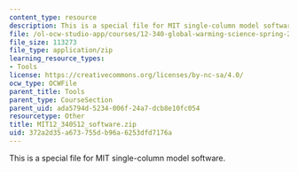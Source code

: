 ```yaml
---
content_type: resource
description: This is a special file for MIT single-column model software.
file: /ol-ocw-studio-app/courses/12-340-global-warming-science-spring-2012/372a2d35a673755db96a6253dfd7176a_MIT12_340S12_software.zip
file_size: 113273
file_type: application/zip
learning_resource_types:
- Tools
license: https://creativecommons.org/licenses/by-nc-sa/4.0/
ocw_type: OCWFile
parent_title: Tools
parent_type: CourseSection
parent_uid: ada5794d-5234-006f-24a7-dcb8e10fc054
resourcetype: Other
title: MIT12_340S12_software.zip
uid: 372a2d35-a673-755d-b96a-6253dfd7176a
---
```

This is a special file for MIT single-column model software.